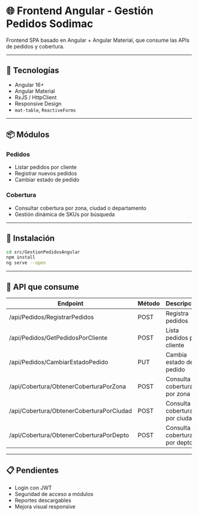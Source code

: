 
# 🌐 Frontend Angular - Gestión Pedidos Sodimac

Frontend SPA basado en Angular + Angular Material, que consume las APIs de pedidos y cobertura.

---

## 🚀 Tecnologías

- Angular 16+
- Angular Material
- RxJS / HttpClient
- Responsive Design
- `mat-table`, `ReactiveForms`

---

## 📦 Módulos

### Pedidos
- Listar pedidos por cliente
- Registrar nuevos pedidos
- Cambiar estado de pedido

### Cobertura
- Consultar cobertura por zona, ciudad o departamento
- Gestión dinámica de SKUs por búsqueda

---

## 🔧 Instalación

```bash
cd src/GestionPedidosAngular
npm install
ng serve --open
```

---

## 🔗 API que consume

| Endpoint                                 | Método | Descripción                    |
|------------------------------------------|--------|--------------------------------|
| /api/Pedidos/RegistrarPedidos            | POST   | Registra pedidos               |
| /api/Pedidos/GetPedidosPorCliente        | POST   | Lista pedidos por cliente      |
| /api/Pedidos/CambiarEstadoPedido         | PUT    | Cambia estado del pedido       |
| /api/Cobertura/ObtenerCoberturaPorZona   | POST   | Consulta cobertura por zona    |
| /api/Cobertura/ObtenerCoberturaPorCiudad | POST   | Consulta cobertura por ciudad  |
| /api/Cobertura/ObtenerCoberturaPorDepto  | POST   | Consulta cobertura por depto   |

---

## 📋 Pendientes

- Login con JWT
- Seguridad de acceso a módulos
- Reportes descargables
- Mejora visual responsive

